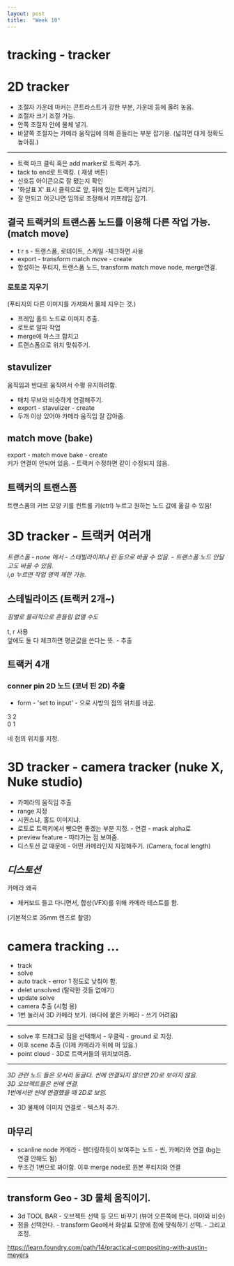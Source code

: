 ```yaml
---
layout: post
title:  "Week 10"
---
```


# tracking - tracker  

# 2D tracker

- 조절자 가운데 마커는 콘트라스트가 강한 부분, 가운데 등에 올려 놓음.
- 조절자 크기 조절 가능.
- 안쪽 조절자 안에 물체 넣기.
- 바깥쪽 조절자는 카메라 움직임에 의해 흔들리는 부분 잡기용.  (넓히면 대게 정확도 높아짐.)

---

- 트랙 마크 클릭 혹은 add marker로 트랙커 추가.
- tack to end로 트랙킹. ( 재생 버튼)
- 신호등 아이콘으로 잘 됐는지 확인
- '화살표 X' 표시 클릭으로 앞, 뒤에 있는 트랙커 날리기.
- 잘 안되고 어긋나면 임의로 조정해서 키프레임 잡기.

## 결국 트랙커의 트랜스폼 노드를 이용해 다른 작업 가능.  (match move)

- t r s - 트랜스폼, 로테이트, 스케일  -체크하면 사용  
- export - transform match move - create  
- 합성하는 푸티지, 트랜스폼 노드, transform match move node, merge연결.  

### 로토로 지우기   
(푸티지의 다른 이미지를 가져와서 물체 지우는 것.)    

- 프레임 홀드 노드로 이미지 추출.
- 로토로 알파 작업
- merge에 마스크 합치고 
- 트랜스폼으로 위치 맞춰주기. 

## stavulizer  

 움직임과 반대로 움직여서 수평 유지하려함.  
 
 - 매치 무브와 비슷하게 연결해주기. 
- export - stavulizer - create  
- 두개 이상 있어야 카메라 움직임 잘 잡아줌.

## match move (bake)  
export - match move bake - create  
키가 연결이 안되어 있음. - 트랙커 수정하면 같이 수정되지 않음.  

## 트랙커의 트랜스폼  
트랜스폼의 커브 모양 키를 컨트롤 키(ctrl) 누르고 원하는 노드 값에 옮길 수 있음!


# 3D tracker - 트랙커 여러개  

*트랜스폼 - none 에서 - 스테빌라이져나 런 등으로 바꿀 수 있음. - 트랜스폼 노드 안달고도 바꿀 수 있음.*  
*i,o 누르면 작업 영역 제한 가능.*   

## 스테빌라이즈 (트랙커 2개~)  
*짐벌로 물리적으로 흔들림 없앨 수도*  

t, r 사용  
앞에도 둘 다 체크하면 평균값을 쓴다는 뜻. - 추출 


## 트랙커 4개

### conner pin 2D 노드 (코너 핀 2D) 추출  

- form - 'set to input' - 으로 사방의 점의 위치를 바꿈.

3 2  
0 1  
 
네 점의 위치를 지정.  

# 3D tracker - camera tracker  (nuke X, Nuke studio)

- 카메라의 움직임 추출  
- range 지정
- 시퀀스냐, 홀드 이미지냐.
- 로토로 트랙키에서 뺏으면 좋겠는 부분 지정. - 연결 - mask alpha로 
- preview feature - 따라가는 점 보여줌.
- 디스토션 값 때문에 - 어떤 카메라인지 지정해주기. (Camera, focal length)  

## *디스토션*  
카메라 왜곡   

- 체커보드 들고 다니면서, 합성(VFX)를 위해 카메라 테스트를 함.

(기본적으로 35mm 렌즈로 촬영)


# camera tracking ... 

- track
- solve
- auto track - error 1 정도로 낮춰야 함. 
- delet unsolved (탈락한 것들 없애기)
- update solve
- camera 추출 (시험 용)
- 1번 눌러서 3D 카메라 보기. (바다에 붙은 카메라 - 쓰기 어려움)

---  

- solve 후 드래그로 점을 선택해서 - 우클릭 - ground 로 지정.
- 이후 scene 추출 (이제 카메라가 위에 떠 있음.)
- point cloud - 3D로 트랙커들의 위치보여줌.  

---

*3D 관련 노드 들은 모서리 둥글다.  씬에 연결되지 않으면 2D로 보이지 않음.*   
*3D 오브젝트들은 씬에 연결.*  
*1번에서만 씬에 연결했을 때 2D로 보임.*  

- 3D 물체에 이미지 연결로 - 텍스처 추가.  

## 마무리 
- scanline node 카메라 - 렌더링하듯이 보여주는 노드 - 씬, 카메라와 연결 (bg는 연결 안해도 됨)
- 무조건 1번으로 봐야함. 이후 merge node로 원본 푸티지와 연결

--- 
## transform Geo - 3D 물체 움직이기.  
- 3d TOOL BAR - 오브젝트 선택 등 모드 바꾸기 (뷰어 오른쪽에 뜬다. 마야와 비슷)
- 점을 선택한다. - transform Geo에서 화살표 모양에 점에 맞춰하기 선택. - 그리고 조정. 




https://learn.foundry.com/path/14/practical-compositing-with-austin-meyers
